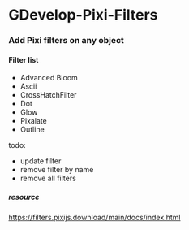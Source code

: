 # GDevelop-Pixi-Filters

### Add Pixi filters on any object
#### Filter list
- Advanced Bloom
- Ascii
- CrossHatchFilter
- Dot
- Glow
- Pixalate
- Outline

todo:
- update filter
- remove filter by name
- remove all filters
##### resource

https://filters.pixijs.download/main/docs/index.html

